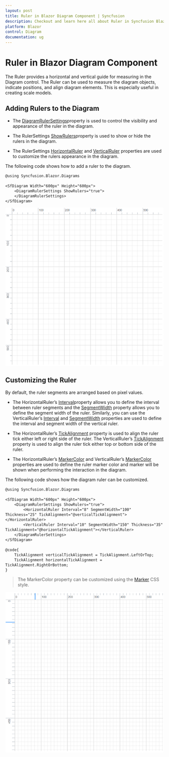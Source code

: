 ```yaml
---
layout: post
title: Ruler in Blazor Diagram Component | Syncfusion
description: Checkout and learn here all about Ruler in Syncfusion Blazor Diagram component and much more details.
platform: Blazor
control: Diagram
documentation: ug
---
```


# Ruler in Blazor Diagram Component

The Ruler provides a horizontal and vertical guide for measuring in the Diagram control. The Ruler can be used to measure the diagram objects, indicate positions, and align diagram elements. This is especially useful in creating scale models.

## Adding Rulers to the Diagram

* The [DiagramRulerSettings](https://help.syncfusion.com/cr/blazor/Syncfusion.Blazor.Diagrams.DiagramRulerSettings.html)property is used to control the visibility and appearance of the ruler in the diagram.

* The RulerSettings [ShowRulers](https://help.syncfusion.com/cr/blazor/Syncfusion.Blazor.Diagrams.DiagramRulerSettings.html#Syncfusion_Blazor_Diagrams_DiagramRulerSettings_ShowRulers)property is used to show or hide the rulers in the diagram.

* The RulerSettings [HorizontalRuler](https://help.syncfusion.com/cr/blazor/Syncfusion.Blazor.Diagrams.HorizontalRuler.html) and [VerticalRuler](https://help.syncfusion.com/cr/blazor/Syncfusion.Blazor.Diagrams.VerticalRuler.html) properties are used to customize the rulers appearance in the diagram.

The following code shows how to add a ruler to the diagram.

```cshtml
@using Syncfusion.Blazor.Diagrams

<SfDiagram Width="600px" Height="600px">
    <DiagramRulerSettings ShowRulers="true">
    </DiagramRulerSettings>
</SfDiagram>

```

![Ruler](images/Ruler.png)

## Customizing the Ruler

By default, the ruler segments are arranged based on pixel values.

* The HorizontalRuler’s [Interval](https://help.syncfusion.com/cr/blazor/Syncfusion.Blazor.Diagrams.DiagramsRuler.html#Syncfusion_Blazor_Diagrams_DiagramsRuler_Interval)property allows you to define the interval between ruler segments and the [SegmentWidth](https://help.syncfusion.com/cr/blazor/Syncfusion.Blazor.Diagrams.DiagramsRuler.html#Syncfusion_Blazor_Diagrams_DiagramsRuler_SegmentWidth) property allows you to define the segment width of the ruler. Similarly, you can use the VerticalRuler’s [Interval](https://help.syncfusion.com/cr/blazor/Syncfusion.Blazor.Diagrams.DiagramsRuler.html#Syncfusion_Blazor_Diagrams_DiagramsRuler_Interval) and [SegmentWidth](https://help.syncfusion.com/cr/blazor/Syncfusion.Blazor.Diagrams.DiagramsRuler.html#Syncfusion_Blazor_Diagrams_DiagramsRuler_SegmentWidth) properties are used to define the interval and segment width of the vertical ruler.

* The HorizontalRuler’s [TickAlignment](https://help.syncfusion.com/cr/blazor/Syncfusion.Blazor.Diagrams.DiagramsRuler.html#Syncfusion_Blazor_Diagrams_DiagramsRuler_TickAlignment) property is used to align the ruler tick either left or right side of the ruler. The VerticalRuler’s [TickAlignment](https://help.syncfusion.com/cr/blazor/Syncfusion.Blazor.Diagrams.DiagramsRuler.html#Syncfusion_Blazor_Diagrams_DiagramsRuler_TickAlignment) property is used to align the ruler tick either top or bottom side of the ruler.

* The HorizontalRuler’s [MarkerColor](https://help.syncfusion.com/cr/blazor/Syncfusion.Blazor.Diagrams.DiagramsRuler.html#Syncfusion_Blazor_Diagrams_DiagramsRuler_MarkerColor) and VerticalRuler’s [MarkerColor](https://help.syncfusion.com/cr/blazor/Syncfusion.Blazor.Diagrams.DiagramsRuler.html#Syncfusion_Blazor_Diagrams_DiagramsRuler_MarkerColor) properties are used to define the ruler marker color and marker will be shown when performing the interaction in the diagram.

The following code shows how the diagram ruler can be customized.

```cshtml
@using Syncfusion.Blazor.Diagrams

<SfDiagram Width="600px" Height="600px">
    <DiagramRulerSettings ShowRulers="true">
        <HorizontalRuler Interval="8" SegmentWidth="100" Thickness="25" TickAlignment="@verticalTickAlignment"></HorizontalRuler>
        <VerticalRuler Interval="10" SegmentWidth="150" Thickness="35" TickAlignment="@horizontalTickAlignment"></VerticalRuler>
    </DiagramRulerSettings>
</SfDiagram>

@code{
    TickAlignment verticalTickAlignment = TickAlignment.LeftOrTop;
    TickAlignment horizontalTickAlignment = TickAlignment.RightOrBottom;
}
```

> The MarkerColor property can be customized using the [Marker](./style/#customizing-the-ruler) CSS style.

![Customize](images/CustomRuler.png)